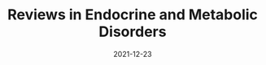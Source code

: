 ---
date: 2021-12-23
## Das Datum der Studienveröffentlichung im Format JJJJ-MM-TT.
##
title: Reviews in Endocrine and Metabolic Disorders 
## Titel der Publikation, beispielweise The Lancet.
##
authors: 'Bilezikian, JP, Formenti, AM, Adler, RA, et al.'
## Autorinnen und Autoren der Studie – bitte die einfachen Anführungszeichen beachten! 
##
## Bitte beachtet, daß der Text selbst keine geraden Anführungszeichen (Schreibmaschinensatz) – ' – enthalten darf. Das ist ganz wichtig! Bitte solche Anführungszeichen je nach Bedarf mit typografischen, öffnenden oder schließenden Anführungszeichen – ’ oder ‘ – ersetzen. Das gilt für alle Texte innerhalb gerader Anführungszeichen (authors, subtitle, description).
##
status:      default 
## Status der Publikation. default = default, Preprint, Handout (Thesenpapier), Report
##
en:
  subtitle: 'Vitamin D: Dosing, levels, form, and route of administration: Does one approach fit all?'
  ## Titel der Studie – bitte die einfachen Anführungszeichen beachten!
  ##
  description: The 4th International Conference on Controversies in Vitamin D was held as a virtual meeting in September, 2020, gathering together leading international scientific and medical experts in vitamin D. Since vitamin D has a crucial role in skeletal and extra-skeletal systems, the aim of the Conference was to discuss improved management of vitamin D dosing, therapeutic levels and form or route of administration in the general population and in different clinical conditions. A tailored approach, based on the specific mechanisms underlying vitamin D deficiency in different diseases that were discussed, was recommended. Specifically, in comparison to healthy populations, higher levels of vitamin D and greater amounts of vitamin D were deemed necessary in osteoporosis, diabetes mellitus, obesity (particularly after bariatric surgery), and in those treated with glucocorticoids. Emerging and still open issues were related to target vitamin D levels and the role of vitamin D supplementation in COVID-19 since low vitamin D may predispose to SARS-CoV-2 infection and to worse COVID-19 outcomes. Finally, whereas oral daily cholecalciferol appears to be the preferred choice for vitamin D supplementation in the general population, and in most clinical conditions, active vitamin D analogs may be indicated in patients with hypoparathyroidism and severe kidney and liver insufficiency. Parenteral vitamin D administration could be helpful in malabsorption syndromes or in states of vitamin D resistance. Specific guidelines for desired levels of vitamin D should be tailored to the different conditions affecting vitamin D metabolism with the goal to define disease-specific normative values.'
  ## Abstract, Summary oder Background der Studie – bitte die texteinklammernden, einfachen, geraden Anführungszeichen beachten!
  ##
  tags: [vitamin D, bone, COVID-19, extraskeletal effects, obesity, parathyroid hormone]
  ## Keywords bitte mit Kommata trennen.
  ##
de: 
## Deutsche DeepL-Übersetzung, siehe www.deepl.com.
##
  subtitle: 'Vitamin D: Dosierung, Menge, Form und Art der Verabreichung: Ist ein Ansatz für alle geeignet?'
  description: 'Die 4. internationale Konferenz über Kontroversen bei Vitamin D wurde im September 2020 als virtuelles Treffen abgehalten, bei dem führende internationale wissenschaftliche und medizinische Experten auf dem Gebiet von Vitamin D zusammenkamen. Da Vitamin D eine entscheidende Rolle für das Skelettsystem und das System außerhalb des Skeletts spielt, bestand das Ziel der Konferenz darin, ein verbessertes Management der Vitamin-D-Dosierung, der therapeutischen Mengen und der Form oder des Weges der Verabreichung in der Allgemeinbevölkerung und unter verschiedenen klinischen Bedingungen zu diskutieren. Es wurde ein maßgeschneiderter Ansatz empfohlen, der auf den spezifischen Mechanismen beruht, die dem Vitamin-D-Mangel bei den verschiedenen diskutierten Krankheiten zugrunde liegen. Insbesondere wurden im Vergleich zur gesunden Bevölkerung höhere Vitamin-D-Spiegel und größere Vitamin-D-Mengen bei Osteoporose, Diabetes mellitus, Adipositas (insbesondere nach bariatrischen Operationen) und bei Personen, die mit Glukokortikoiden behandelt werden, als notwendig erachtet. Neue und noch offene Fragen betrafen den Vitamin-D-Zielwert und die Rolle der Vitamin-D-Supplementierung bei COVID-19, da ein niedriger Vitamin-D-Spiegel zu einer SARS-CoV-2-Infektion und zu schlechteren COVID-19-Ergebnissen führen kann. Während die tägliche orale Einnahme von Cholecalciferol in der Allgemeinbevölkerung und in den meisten klinischen Situationen die bevorzugte Wahl für eine Vitamin-D-Supplementierung zu sein scheint, können aktive Vitamin-D-Analoga bei Patienten mit Hypoparathyreoidismus und schwerer Nieren- und Leberinsuffizienz angezeigt sein. Die parenterale Verabreichung von Vitamin D könnte bei Malabsorptionssyndromen oder bei einer Vitamin-D-Resistenz hilfreich sein. Spezifische Leitlinien für den gewünschten Vitamin-D-Spiegel sollten auf die verschiedenen Erkrankungen, die den Vitamin-D-Stoffwechsel beeinflussen, zugeschnitten werden, mit dem Ziel, krankheitsspezifische Normwerte zu definieren.'
  tags: [Vitamin D, Knochen, COVID-19, extraskelettale Effekte, Fettleibigkeit, Parathormon]
group: "Treatments"
## Kategorien (group):
## Virus (SARS-CoV-2, COVID-19, Spike-Protein), Immunity (natürliche Immunität, Immunisierung), Treatments (Vorbeugung und Behandlung), Vaccines, Interventions (nichtmedizinische Maßnahmen) 
## – bitte die Anführungszeichen beachten!
##
credit: https://doi.org/10.1007/s11154-021-09693-7
---